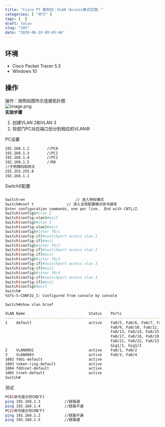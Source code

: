 ```yaml
---
title: "Cisco PT 案例四：VLAN（Access模式实践）"
categories: [ "学习" ]
tags: [  ]
draft: false
slug: "345"
date: "2020-06-19 09:49:46"
---
```


<a name="DAUUT"></a>
## 环境
- Cisco Packet Tracer 5.3
- Windows 10
<a name="4z7HD"></a>
## 操作
操作：按照如图所示连接拓扑图<br />![image.png](https://cdn.nlark.com/yuque/0/2020/png/376635/1592207908593-f852e8b9-b65b-4a72-9f1a-90fd9917ba77.png#align=left&display=inline&height=283&margin=%5Bobject%20Object%5D&name=image.png&originHeight=283&originWidth=497&size=20579&status=done&style=none&width=497)<br />**实验步骤**

1. 创建VLAN 2和VLAN 3
1. 将部门PC对应端口划分到相应的VLAN中

PC设置
```bash
192.168.1.2        //PC0
192.168.1.3        //PC1
192.168.1.4        //PC2
192.168.1.5        //R0
//子网掩码和网关
255.255.255.0
192.168.1.1
```
Switch0配置
```bash

Switch>en						// 进入特权模式
Switch#conf t				// 进入全局配置模式命令缩写
Enter configuration commands, one per line.  End with CNTL/Z.
Switch(config)#vlan 2
Switch(config-vlan)#exit
Switch(config)#vlan 3
Switch(config-vlan)#exit
Switch(config)#inter f0/1
Switch(config-if)#switchport access vlan 2
Switch(config-if)#exit
Switch(config)#inter f0/2
Switch(config-if)#switchport access vlan 2
Switch(config-if)#exit
Switch(config)#inter f0/3
Switch(config-if)#switchport access vlan 3
Switch(config-if)#exit
Switch(config)#inter f0/4
Switch(config-if)#switchport access vlan 3
Switch(config-if)#exit
Switch(config)#exit
Switch#
%SYS-5-CONFIG_I: Configured from console by console

Switch#show vlan brief

VLAN Name                             Status    Ports
---- -------------------------------- --------- -------------------------------
1    default                          active    Fa0/5, Fa0/6, Fa0/7, Fa0/8
                                                Fa0/9, Fa0/10, Fa0/11, Fa0/12
                                                Fa0/13, Fa0/14, Fa0/15, Fa0/16
                                                Fa0/17, Fa0/18, Fa0/19, Fa0/20
                                                Fa0/21, Fa0/22, Fa0/23, Fa0/24
                                                Gig1/1, Gig1/2
2    VLAN0002                         active    Fa0/1, Fa0/2
3    VLAN0003                         active    Fa0/3, Fa0/4
1002 fddi-default                     active    
1003 token-ring-default               active    
1004 fddinet-default                  active    
1005 trnet-default                    active    
Switch#
```
测试
```bash
PC0(命令提示符CMD下)
ping 192.168.1.3           //链路通
ping 192.168.1.4           //链路不通
PC2(命令提示符CMD下)
ping 192.168.1.2           //链路不通
ping 192.168.1.5           //链路通
```
